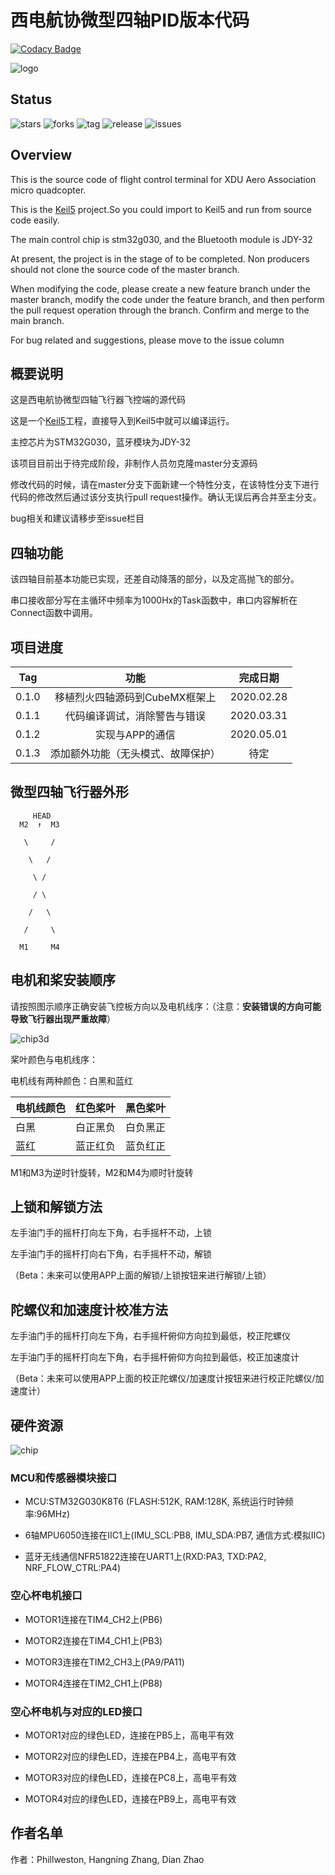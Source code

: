 # 西电航协微型四轴PID版本代码

[![Codacy Badge](https://api.codacy.com/project/badge/Grade/677411ebae7c4a25a40263f6fc33ee4c)](https://app.codacy.com/gh/xdu-aero-association/Drone_Master_PID?utm_source=github.com&utm_medium=referral&utm_content=xdu-aero-association/Drone_Master_PID&utm_campaign=Badge_Grade_Dashboard)

![logo](./logo.jpg)

## Status

![stars](https://img.shields.io/github/stars/xdu-aero-association/Drone_Master_PID.svg) ![forks](https://img.shields.io/github/forks/xdu-aero-association/Drone_Master_PID.svg) ![tag](https://img.shields.io/github/tag/xdu-aero-association/Drone_Master_PID.svg) ![release](https://img.shields.io/github/release/xdu-aero-association/Drone_Master_PID.svg) ![issues](https://img.shields.io/github/issues/xdu-aero-association/Drone_Master_PID.svg)

## Overview

This is the source code of flight control terminal for XDU Aero Association micro quadcopter.

This is the [Keil5](http://www.keil.com/) project.So you could import to Keil5 and run from source code easily.

The main control chip is stm32g030, and the Bluetooth module is JDY-32

At present, the project is in the stage of to be completed. Non producers should not clone the source code of the master branch.

When modifying the code, please create a new feature branch under the master branch, modify the code under the feature branch, and then perform the pull request operation through the branch. Confirm and merge to the main branch.

For bug related and suggestions, please move to the issue column

## 概要说明

这是西电航协微型四轴飞行器飞控端的源代码

这是一个[Keil5](http://www.keil.com/)工程，直接导入到Keil5中就可以编译运行。

主控芯片为STM32G030，蓝牙模块为JDY-32

该项目目前出于待完成阶段，非制作人员勿克隆master分支源码

修改代码的时候，请在master分支下面新建一个特性分支，在该特性分支下进行代码的修改然后通过该分支执行pull request操作。确认无误后再合并至主分支。

bug相关和建议请移步至issue栏目

## 四轴功能

该四轴目前基本功能已实现，还差自动降落的部分，以及定高抛飞的部分。

串口接收部分写在主循环中频率为1000Hx的Task函数中，串口内容解析在Connect函数中调用。

## 项目进度

|Tag|功能|完成日期|
|:-:|:-:|:-:|
|0.1.0|移植烈火四轴源码到CubeMX框架上|2020.02.28|
|0.1.1|代码编译调试，消除警告与错误|2020.03.31|
|0.1.2|实现与APP的通信|2020.05.01|
|0.1.3|添加额外功能（无头模式、故障保护）|待定|

## 微型四轴飞行器外形

         HEAD
	  M2  ↑  M3

	   \     /

	    \   /

	     \ /

	     / \

	    /   \

	   /     \

	  M1     M4
	
## 电机和桨安装顺序

请按照图示顺序正确安装飞控板方向以及电机线序：（注意：**安装错误的方向可能导致飞行器出现严重故障**）

![chip3d](./chip3d.png)

桨叶颜色与电机线序：

电机线有两种颜色：白黑和蓝红

|电机线颜色|红色桨叶|黑色桨叶|
|-|-|-|
|白黑|白正黑负|白负黑正|
|蓝红|蓝正红负|蓝负红正|

M1和M3为逆时针旋转，M2和M4为顺时针旋转

## 上锁和解锁方法

左手油门手的摇杆打向左下角，右手摇杆不动，上锁

左手油门手的摇杆打向右下角，右手摇杆不动，解锁

（Beta：未来可以使用APP上面的解锁/上锁按钮来进行解锁/上锁）

## 陀螺仪和加速度计校准方法

左手油门手的摇杆打向左下角，右手摇杆俯仰方向拉到最低，校正陀螺仪

左手油门手的摇杆打向左下角，右手摇杆俯仰方向拉到最低，校正加速度计

（Beta：未来可以使用APP上面的校正陀螺仪/加速度计按钮来进行校正陀螺仪/加速度计）

## 硬件资源

![chip](./chip.png)

### MCU和传感器模块接口

- MCU:STM32G030K8T6 (FLASH:512K, RAM:128K, 系统运行时钟频率:96MHz)

- 6轴MPU6050连接在IIC1上(IMU_SCL:PB8, IMU_SDA:PB7, 通信方式:模拟IIC)

- 蓝牙无线通信NFR51822连接在UART1上(RXD:PA3, TXD:PA2, NRF_FLOW_CTRL:PA4)

### 空心杯电机接口

- MOTOR1连接在TIM4_CH2上(PB6)

- MOTOR2连接在TIM4_CH1上(PB3)

- MOTOR3连接在TIM2_CH3上(PA9/PA11)

- MOTOR4连接在TIM2_CH1上(PB8)

### 空心杯电机与对应的LED接口

- MOTOR1对应的绿色LED，连接在PB5上，高电平有效

- MOTOR2对应的绿色LED，连接在PB4上，高电平有效

- MOTOR3对应的绿色LED，连接在PC8上，高电平有效

- MOTOR4对应的绿色LED，连接在PB9上，高电平有效

## 作者名单

作者：Phillweston, Hangning Zhang, Dian Zhao
